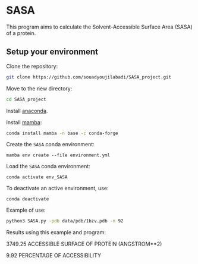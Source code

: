 # SASA 
This program aims to calculate the Solvent-Accessible Surface Area (SASA) of a protein.

## Setup your environment 

Clone the repository: 

```bash
git clone https://github.com/souadyoujilabadi/SASA_project.git
```

Move to the new directory:

```bash
cd SASA_project
```

Install [anaconda](https://www.anaconda.com/products/distribution).

Install [mamba](https://github.com/mamba-org/mamba):

```bash
conda install mamba -n base -c conda-forge
```

Create the `SASA` conda environment: 

```
mamba env create --file environment.yml
```

Load the `SASA` conda environment:

```
conda activate env_SASA
```

To deactivate an active environment, use:

```
conda deactivate 
```

Example of use: 

```bash
python3 SASA.py -pdb data/pdb/1bzv.pdb -n 92
```

Results using this example and program: 

3749.25 ACCESSIBLE SURFACE OF PROTEIN (ANGSTROM**2)

9.92 PERCENTAGE OF ACCESSIBILITY